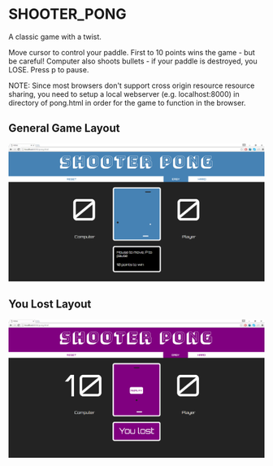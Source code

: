 # SHOOTER_PONG
A classic game with a twist.

Move cursor to control your paddle. First to 10 points wins the game - but be careful! Computer also shoots bullets - if your paddle is destroyed, you LOSE. Press p to pause.

NOTE: Since most browsers don't support cross origin resource resource sharing, you need to setup a local webserver (e.g. localhost:8000) in directory of pong.html in order for the game to function in the browser.

## **General Game Layout**

![Alt text](/Screenshots/screenshot1.png?raw=true "Game Layout")


## **You Lost Layout**

![Alt text](/Screenshots/screenshot2.png?raw=true "You Lost Layout")